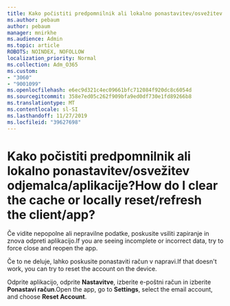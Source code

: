 ```yaml
---
title: Kako počistiti predpomnilnik ali lokalno ponastavitev/osvežitev odjemalca/aplikacije?
ms.author: pebaum
author: pebaum
manager: mnirkhe
ms.audience: Admin
ms.topic: article
ROBOTS: NOINDEX, NOFOLLOW
localization_priority: Normal
ms.collection: Adm_O365
ms.custom:
- "3060"
- "9001099"
ms.openlocfilehash: e6ec9d321c4ec09661bfc712084f920dc8c6054d
ms.sourcegitcommit: 358e7ed05c262f909bfa9ed0df730e1fd89266b8
ms.translationtype: MT
ms.contentlocale: sl-SI
ms.lasthandoff: 11/27/2019
ms.locfileid: "39627698"
---
```

# <a name="how-do-i-clear-the-cache-or-locally-resetrefresh-the-clientapp"></a><span data-ttu-id="a3105-102">Kako počistiti predpomnilnik ali lokalno ponastavitev/osvežitev odjemalca/aplikacije?</span><span class="sxs-lookup"><span data-stu-id="a3105-102">How do I clear the cache or locally reset/refresh the client/app?</span></span>

<span data-ttu-id="a3105-103">Če vidite nepopolne ali nepravilne podatke, poskusite vsiliti zapiranje in znova odpreti aplikacijo.</span><span class="sxs-lookup"><span data-stu-id="a3105-103">If you are seeing incomplete or incorrect data, try to force close and reopen the app.</span></span>  

<span data-ttu-id="a3105-104">Če to ne deluje, lahko poskusite ponastaviti račun v napravi.</span><span class="sxs-lookup"><span data-stu-id="a3105-104">If that doesn't work, you can try to reset the account on the device.</span></span>
 
<span data-ttu-id="a3105-105">Odprite aplikacijo, odprite **Nastavitve**, izberite e-poštni račun in izberite **Ponastavi račun**.</span><span class="sxs-lookup"><span data-stu-id="a3105-105">Open the app, go to **Settings**, select the email account, and choose **Reset Account**.</span></span>